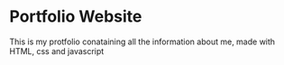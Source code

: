 # Portfolio Website

This is my protfolio conataining all the information about me, made with HTML, css and javascript